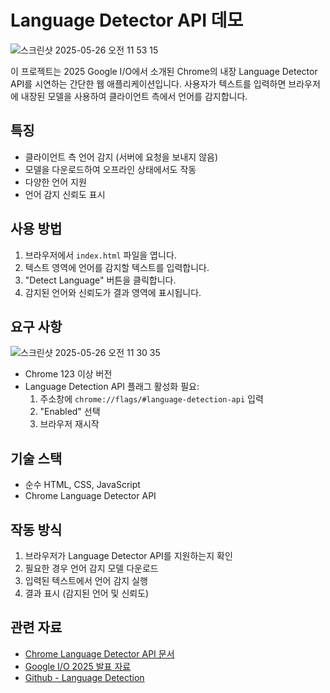 # Language Detector API 데모

![스크린샷 2025-05-26 오전 11 53 15](https://github.com/user-attachments/assets/5225382e-ced6-462a-8c04-0654889a0851)

이 프로젝트는 2025 Google I/O에서 소개된 Chrome의 내장 Language Detector API를 시연하는 간단한 웹 애플리케이션입니다. 사용자가 텍스트를 입력하면 브라우저에 내장된 모델을 사용하여 클라이언트 측에서 언어를 감지합니다.

## 특징

- 클라이언트 측 언어 감지 (서버에 요청을 보내지 않음)
- 모델을 다운로드하여 오프라인 상태에서도 작동
- 다양한 언어 지원
- 언어 감지 신뢰도 표시

## 사용 방법

1. 브라우저에서 `index.html` 파일을 엽니다.
2. 텍스트 영역에 언어를 감지할 텍스트를 입력합니다.
3. "Detect Language" 버튼을 클릭합니다.
4. 감지된 언어와 신뢰도가 결과 영역에 표시됩니다.

## 요구 사항

![스크린샷 2025-05-26 오전 11 30 35](https://github.com/user-attachments/assets/af14225c-32e3-41f0-98d9-d2c17caddeed)

- Chrome 123 이상 버전
- Language Detection API 플래그 활성화 필요:
  1. 주소창에 `chrome://flags/#language-detection-api` 입력
  2. "Enabled" 선택
  3. 브라우저 재시작

## 기술 스택

- 순수 HTML, CSS, JavaScript
- Chrome Language Detector API

## 작동 방식

1. 브라우저가 Language Detector API를 지원하는지 확인
2. 필요한 경우 언어 감지 모델 다운로드
3. 입력된 텍스트에서 언어 감지 실행
4. 결과 표시 (감지된 언어 및 신뢰도)

## 관련 자료

- [Chrome Language Detector API 문서](https://developer.chrome.com/docs/capabilities/language-detection)
- [Google I/O 2025 발표 자료](https://example.com/google-io-2025)
- [Github - Language Detection](https://github.com/webmachinelearning/translation-api?tab=readme-ov-file#language-detection)
